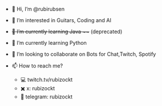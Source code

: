 - 👋 Hi, I’m @rubirubsen
- 👀 I’m interested in Guitars, Coding and AI
- <del>🌱 I’m currently learning Java ~~</del> (deprecated)
- 🐍 I’m currently learning Python
- 💞️ I’m looking to collaborate on Bots for Chat,Twitch, Spotify
- 📫 How to reach me?
  
  - 💻 twitch.tv/rubizockt 
  - ✖️ x: rubizockt 
  - 📧 telegram: rubizockt
<!---
rubirubsen/rubirubsen is a ✨ special ✨ repository because its `README.md` (this file) appears on your GitHub profile.
You can click the Preview link to take a look at your changes.
--->
